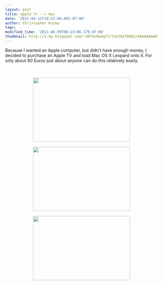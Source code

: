 ```yaml
---
layout: post
title: apple tv --> mac
date: '2011-04-11T10:22:00.002-07:00'
author: Christopher Kuzma
tags: 
modified_time: '2011-06-09T08:23:06.179-07:00'
thumbnail: http://2.bp.blogspot.com/-U8T4u9wdq7Y/TaSIkkfbQDI/AAAAAAAAAYg/Uo5WT3Bt44M/s72-c/200602_10150144096186526_503761525_7221200_3613334_n.jpg
---
```


Because I wanted an Apple computer, but didn't have enough money, I decided to purchase an Apple TV and load Mac OS X Leopard onto it. For only about 80 Euros just about anyone can do this relatively easily.<br /><a name='more'></a><br /><br /><div class="separator" style="clear: both; text-align: center;"><a href="http://2.bp.blogspot.com/-U8T4u9wdq7Y/TaSIkkfbQDI/AAAAAAAAAYg/Uo5WT3Bt44M/s1600/200602_10150144096186526_503761525_7221200_3613334_n.jpg" imageanchor="1" style="margin-left: 1em; margin-right: 1em;"><img border="0" height="212" src="http://2.bp.blogspot.com/-U8T4u9wdq7Y/TaSIkkfbQDI/AAAAAAAAAYg/Uo5WT3Bt44M/s320/200602_10150144096186526_503761525_7221200_3613334_n.jpg" width="320" /></a></div><br /><div class="separator" style="clear: both; text-align: center;"><a href="http://3.bp.blogspot.com/-witOUlqX_7I/TaSIkxmdeWI/AAAAAAAAAYk/1AdZt2apUeo/s1600/208522_10150144096131526_503761525_7221199_4333194_n.jpg" imageanchor="1" style="margin-left: 1em; margin-right: 1em;"><img border="0" height="212" src="http://3.bp.blogspot.com/-witOUlqX_7I/TaSIkxmdeWI/AAAAAAAAAYk/1AdZt2apUeo/s320/208522_10150144096131526_503761525_7221199_4333194_n.jpg" width="320" /></a></div><br /><div class="separator" style="clear: both; text-align: center;"><a href="http://1.bp.blogspot.com/-jrWtSvBCO9o/TaSIl86Pc0I/AAAAAAAAAYo/TvnxSMi8XyQ/s1600/DSC_0125.jpg" imageanchor="1" style="margin-left: 1em; margin-right: 1em;"><img border="0" height="212" src="http://1.bp.blogspot.com/-jrWtSvBCO9o/TaSIl86Pc0I/AAAAAAAAAYo/TvnxSMi8XyQ/s320/DSC_0125.jpg" width="320" /></a></div>